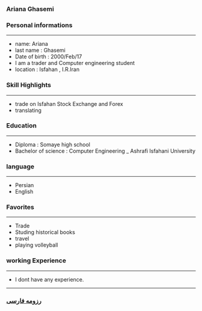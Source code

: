 
### Ariana Ghasemi


### Personal informations

---
+ name: Ariana
+ last name : Ghasemi
+ Date of birth : 2000/Feb/17
+ I am a trader and Computer engineering student
+ location : Isfahan , I.R.Iran


### Skill Highlights

---
+ trade on Isfahan Stock Exchange and Forex
+ translating


### Education

---
+ Diploma : Somaye high school
+ Bachelor of science : Computer Engineering
_ Ashrafi Isfahani University 

### language

---
+ Persian
+ English

### Favorites

---
+ Trade
+ Studing historical books
+ travel 
+ playing volleyball

### working Experience

---
+ I dont have any experience.




--- 
### [رزومه فارسی](resume-fa.md)
